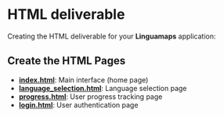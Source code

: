 # HTML deliverable

Creating the HTML deliverable for your **Linguamaps** application:

## Create the HTML Pages

- [**index.html**](/assets/documents/index.md): Main interface (home page)
- [**language_selection.html**](/assets/documents/language_selection.md): Language selection page
- [**progress.html**](/assets/documents/progress.md): User progress tracking page
- [**login.html**](/assets/documents/login.md): User authentication page
